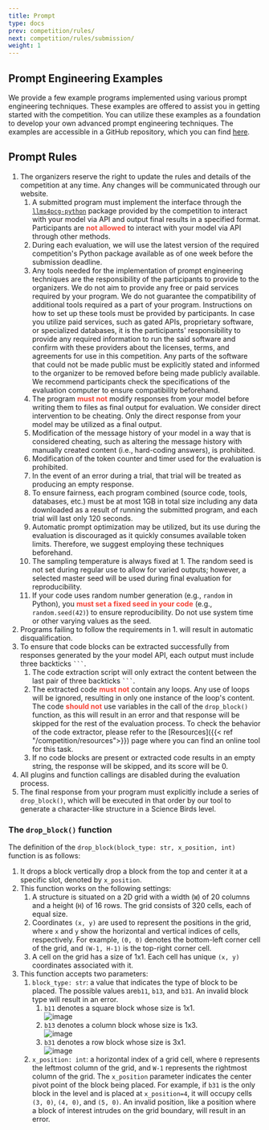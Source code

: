 ```yaml
---
title: Prompt
type: docs
prev: competition/rules/
next: competition/rules/submission/
weight: 1
---
```


## Prompt Engineering Examples

We provide a few example programs implemented using various prompt engineering techniques. These examples are offered to assist you in getting started with the competition. You can utilize these examples as a foundation to develop your own advanced prompt engineering techniques. The examples are accessible in a GitHub repository, which you can find [here](https://github.com/chatgpt4pcg/llms4pcg-pe-examples).

## Prompt Rules

1. The organizers reserve the right to update the rules and details of the competition at any time. Any changes will be communicated through our website.
   1. A submitted program must implement the interface through the [`llms4pcg-python`](https://github.com/chatgpt4pcg/llms4pcg-python) package provided by the competition to interact with your model via API and output final results in a specified format. Participants are <span style="color:#f44336">**not allowed**</span> to interact with your model via API through other methods.
   2. During each evaluation, we will use the latest version of the required competition's Python package available as of one week before the submission deadline.
   3. Any tools needed for the implementation of prompt engineering techniques are the responsibility of the participants to provide to the organizers. We do not aim to provide any free or paid services required by your program. We do not guarantee the compatibility of additional tools required as a part of your program. Instructions on how to set up these tools must be provided by participants. In case you utilize paid services, such as gated APIs, proprietary software, or specialized databases, it is the participants' responsibility to provide any required information to run the said software and confirm with these providers about the licenses, terms, and agreements for use in this competition. Any parts of the software that could not be made public must be explicitly stated and informed to the organizer to be removed before being made publicly available. We recommend participants check the specifications of the evaluation computer to ensure compatibility beforehand.
   4. The program <span style="color:#f44336">**must not**</span> modify responses from your model before writing them to files as final output for evaluation. We consider direct intervention to be cheating. Only the direct response from your model may be utilized as a final output.
   5. Modification of the message history of your model in a way that is considered cheating, such as altering the message history with manually created content (i.e., hard-coding answers), is prohibited.
   6. Modification of the token counter and timer used for the evaluation is prohibited.
   7. In the event of an error during a trial, that trial will be treated as producing an empty response.
   8. To ensure fairness, each program combined (source code, tools, databases, etc.) must be at most 1GB in total size including any data downloaded as a result of running the submitted program, and each trial will last only 120 seconds.
   9. Automatic prompt optimization may be utilized, but its use during the evaluation is discouraged as it quickly consumes available token limits. Therefore, we suggest employing these techniques beforehand.
   10. The sampling temperature is always fixed at 1. The random seed is not set during regular use to allow for varied outputs; however, a selected master seed will be used during final evaluation for reproducibility.
   11. If your code uses random number generation (e.g., `random` in Python), you <span style="color:#f44336">**must set a fixed seed in your code**</span> (e.g., `random.seed(42)`) to ensure reproducibility. Do not use system time or other varying values as the seed. 
2. Programs failing to follow the requirements in 1. will result in automatic disqualification.
3. To ensure that code blocks can be extracted successfully from responses generated by the your model API, each output must include three backticks ` ``` `.
   1. The code extraction script will only extract the content between the last pair of three backticks ` ``` `.
   2. The extracted code <span style="color:#f44336">**must not**</span> contain any loops. Any use of loops will be ignored, resulting in only one instance of the loop's content. The code <span style="color:#f44336">**should not**</span> use variables in the call of the `drop_block()` function, as this will result in an error and that response will be skipped for the rest of the evaluation process. To check the behavior of the code extractor, please refer to the [Resources]({{< ref "/competition/resources">}}) page where you can find an online tool for this task.
   3. If no code blocks are present or extracted code results in an empty string, the response will be skipped, and its score will be 0.
4. All plugins and function callings are disabled during the evaluation process.
5. The final response from your program must explicitly include a series of `drop_block()`, which will be executed in that order by our tool to generate a character-like structure in a Science Birds level.

### The `drop_block()` function

The definition of the `drop_block(block_type: str, x_position, int)` function is as follows:
1. It drops a block vertically drop a block from the top and center it at a specific slot, denoted by `x_position`.
2. This function works on the following settings:
   1. A structure is situated on a 2D grid with a width (`W`) of 20 columns and a height (`H`) of 16 rows. The grid consists of 320 cells, each of equal size.
   2. Coordinates `(x, y)` are used to represent the positions in the grid, where `x` and `y` show the horizontal and vertical indices of cells, respectively. For example, `(0, 0)` denotes the bottom-left corner cell of the grid, and `(W-1, H-1)` is the top-right corner cell.
   3. A cell on the grid has a size of 1x1. Each cell has unique `(x, y)` coordinates associated with it.
3. This function accepts two parameters:
   1. `block_type: str`: a value that indicates the type of block to be placed. The possible values are`b11`, `b13`, and `b31`. An invalid block type will result in an error.
      1. `b11` denotes a square block whose size is 1x1.  
         ![image](https://chatgpt4pcg.github.io/images/nextImageExportOptimizer/b11-opt-48.WEBP)
      2. `b13` denotes a column block whose size is 1x3.  
         ![image](https://chatgpt4pcg.github.io/images/nextImageExportOptimizer/b13-opt-48.WEBP)
      3. `b31` denotes a row block whose size is 3x1.  
         ![image](https://chatgpt4pcg.github.io/images/nextImageExportOptimizer/b31-opt-256.WEBP)
   2. `x_position: int`: a horizontal index of a grid cell, where `0` represents the leftmost column of the grid, and `W-1` represents the rightmost column of the grid. The `x_position` parameter indicates the center pivot point of the block being placed. For example, if `b31` is the only block in the level and is placed at `x_position=4`, it will occupy cells `(3, 0)`, `(4, 0)`, and `(5, 0)`. An invalid position, like a position where a block of interest intrudes on the grid boundary, will result in an error.
